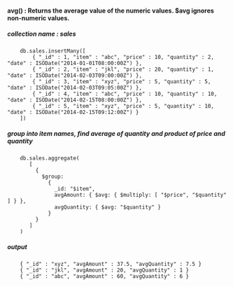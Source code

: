 #### avg() : Returns the average value of the numeric values. $avg ignores non-numeric values.



#####   collection name : sales
        db.sales.insertMany([
            { "_id" : 1, "item" : "abc", "price" : 10, "quantity" : 2, "date" : ISODate("2014-01-01T08:00:00Z") },
            { "_id" : 2, "item" : "jkl", "price" : 20, "quantity" : 1, "date" : ISODate("2014-02-03T09:00:00Z") },
            { "_id" : 3, "item" : "xyz", "price" : 5, "quantity" : 5, "date" : ISODate("2014-02-03T09:05:00Z") },
            { "_id" : 4, "item" : "abc", "price" : 10, "quantity" : 10, "date" : ISODate("2014-02-15T08:00:00Z") },
            { "_id" : 5, "item" : "xyz", "price" : 5, "quantity" : 10, "date" : ISODate("2014-02-15T09:12:00Z") }
        ])


#####   group into item names, find average of quantity and product of price and quantity
        db.sales.aggregate(
           [
             {
               $group:
                 {
                   _id: "$item",
                   avgAmount: { $avg: { $multiply: [ "$price", "$quantity" ] } },
                   avgQuantity: { $avg: "$quantity" }
                 }
             }
           ]
        )


#####   output
        { "_id" : "xyz", "avgAmount" : 37.5, "avgQuantity" : 7.5 }
        { "_id" : "jkl", "avgAmount" : 20, "avgQuantity" : 1 }
        { "_id" : "abc", "avgAmount" : 60, "avgQuantity" : 6 }
